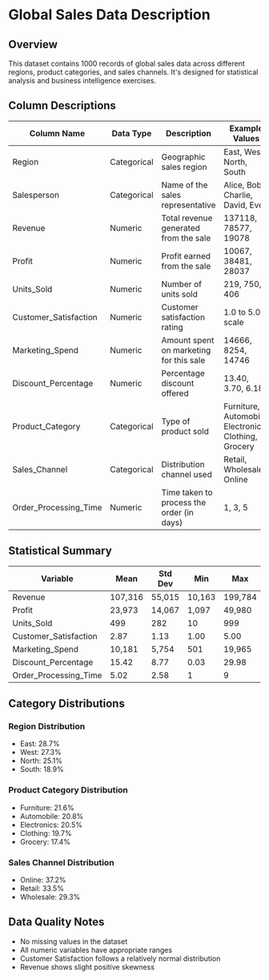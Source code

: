 # Global Sales Data Description

## Overview
This dataset contains 1000 records of global sales data across different regions, product categories, and sales channels. It's designed for statistical analysis and business intelligence exercises.

## Column Descriptions

| Column Name | Data Type | Description | Example Values |
|-------------|-----------|-------------|----------------|
| Region | Categorical | Geographic sales region | East, West, North, South |
| Salesperson | Categorical | Name of the sales representative | Alice, Bob, Charlie, David, Eve |
| Revenue | Numeric | Total revenue generated from the sale | 137118, 78577, 19078 |
| Profit | Numeric | Profit earned from the sale | 10067, 38481, 28037 |
| Units_Sold | Numeric | Number of units sold | 219, 750, 406 |
| Customer_Satisfaction | Numeric | Customer satisfaction rating | 1.0 to 5.0 scale |
| Marketing_Spend | Numeric | Amount spent on marketing for this sale | 14666, 8254, 14746 |
| Discount_Percentage | Numeric | Percentage discount offered | 13.40, 3.70, 6.18 |
| Product_Category | Categorical | Type of product sold | Furniture, Automobile, Electronics, Clothing, Grocery |
| Sales_Channel | Categorical | Distribution channel used | Retail, Wholesale, Online |
| Order_Processing_Time | Numeric | Time taken to process the order (in days) | 1, 3, 5 |

## Statistical Summary

| Variable | Mean | Std Dev | Min | Max |
|----------|------|---------|-----|-----|
| Revenue | 107,316 | 55,015 | 10,163 | 199,784 |
| Profit | 23,973 | 14,067 | 1,097 | 49,980 |
| Units_Sold | 499 | 282 | 10 | 999 |
| Customer_Satisfaction | 2.87 | 1.13 | 1.00 | 5.00 |
| Marketing_Spend | 10,181 | 5,754 | 501 | 19,965 |
| Discount_Percentage | 15.42 | 8.77 | 0.03 | 29.98 |
| Order_Processing_Time | 5.02 | 2.58 | 1 | 9 |

## Category Distributions

### Region Distribution
- East: 28.7%
- West: 27.3%
- North: 25.1%
- South: 18.9%

### Product Category Distribution
- Furniture: 21.6%
- Automobile: 20.8%
- Electronics: 20.5%
- Clothing: 19.7%
- Grocery: 17.4%

### Sales Channel Distribution
- Online: 37.2%
- Retail: 33.5%
- Wholesale: 29.3%

## Data Quality Notes
- No missing values in the dataset
- All numeric variables have appropriate ranges
- Customer Satisfaction follows a relatively normal distribution
- Revenue shows slight positive skewness